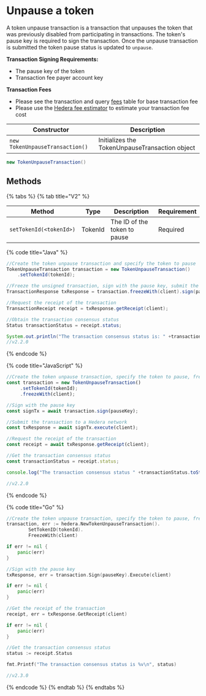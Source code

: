 # Unpause a token

A token unpause transaction is a transaction that unpauses the token that was previously disabled from participating in transactions. The token's pause key is required to sign the transaction. Once the unpause transaction is submitted the token pause status is updated to `unpause`.

**Transaction Signing Requirements:**

- The pause key of the token
- Transaction fee payer account key

**Transaction Fees**

- Please see the transaction and query [fees](../../../../networks/mainnet/fees/#transaction-and-query-fees) table for base transaction fee
- Please use the [Hedera fee estimator](https://hedera.com/fees) to estimate your transaction fee cost

| Constructor                     | Description                                    |
| ------------------------------- | ---------------------------------------------- |
| `new TokenUnpauseTransaction()` | Initializes the TokenUnpauseTransaction object |

```java
new TokenUnpauseTransaction()
```

## Methods

{% tabs %}
{% tab title="V2" %}

| Method                  | Type    | Description                  | Requirement |
| ----------------------- | ------- | ---------------------------- | ----------- |
| `setTokenId(<tokenId>)` | TokenId | The ID of the token to pause | Required    |

{% code title="Java" %}

```java
//Create the token unpause transaction and specify the token to pause
TokenUnpauseTransaction transaction = new TokenUnpauseTransaction()
    .setTokenId(tokenId);

//Freeze the unsigned transaction, sign with the pause key, submit the transaction to a Hedera network
TransactionResponse txResponse = transaction.freezeWith(client).sign(pauseKey).execute(client);

//Request the receipt of the transaction
TransactionReceipt receipt = txResponse.getReceipt(client);

//Obtain the transaction consensus status
Status transactionStatus = receipt.status;

System.out.println("The transaction consensus status is: " +transactionStatus);
//v2.2.0
```

{% endcode %}

{% code title="JavaScript" %}

```javascript
//Create the token unpause transaction, specify the token to pause, freeze the unsigned transaction for signing
const transaction = new TokenUnpauseTransaction()
     .setTokenId(tokenId);
     .freezeWith(client);

//Sign with the pause key 
const signTx = await transaction.sign(pauseKey);

//Submit the transaction to a Hedera network    
const txResponse = await signTx.execute(client);

//Request the receipt of the transaction
const receipt = await txResponse.getReceipt(client);

//Get the transaction consensus status
const transactionStatus = receipt.status;

console.log("The transaction consensus status " +transactionStatus.toString());

//v2.2.0
```

{% endcode %}

{% code title="Go" %}

```go
//Create the token unpause transaction, specify the token to pause, freeze the unsigned transaction for signing
transaction, err := hedera.NewTokenUnpauseTransaction().
        SetTokenID(tokenId).
        FreezeWith(client)

if err != nil {
    panic(err)
}

//Sign with the pause key 
txResponse, err = transaction.Sign(pauseKey).Execute(client)

if err != nil {
    panic(err)
}

//Get the receipt of the transaction
receipt, err = txResponse.GetReceipt(client)

if err != nil {
    panic(err)
}

//Get the transaction consensus status
status := receipt.Status

fmt.Printf("The transaction consensus status is %v\n", status)

//v2.3.0
```

{% endcode %}
{% endtab %}
{% endtabs %}
